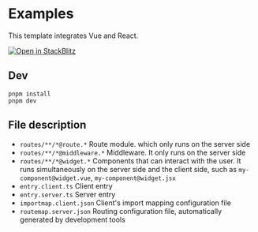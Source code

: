 # Examples

This template integrates Vue and React.

[![Open in StackBlitz](https://developer.stackblitz.com/img/open_in_stackblitz.svg)](https://stackblitz.com/github/web-widget/web-widget/tree/main/examples/vue)

## Dev

```shell
pnpm install
pnpm dev
```

## File description

- `routes/**/*@route.*` Route module. which only runs on the server side
- `routes/**/*@middleware.*` Middleware. It only runs on the server side
- `routes/**/*@widget.*` Components that can interact with the user. It runs simultaneously on the server side and the client side, such as `my-component@widget.vue`, `my-component@widget.jsx`
- `entry.client.ts` Client entry
- `entry.server.ts` Server entry
- `importmap.client.json` Client's import mapping configuration file
- `routemap.server.json` Routing configuration file, automatically generated by development tools
